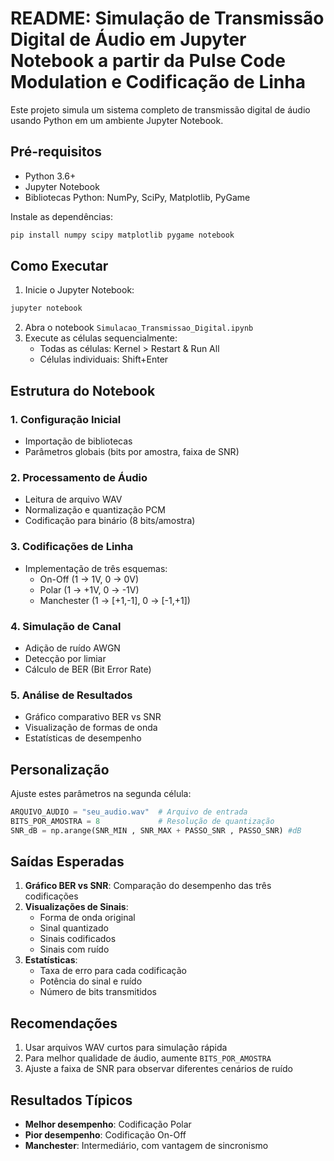 # README: Simulação de Transmissão Digital de Áudio em Jupyter Notebook a partir da Pulse Code Modulation e Codificação de Linha

Este projeto simula um sistema completo de transmissão digital de áudio usando Python em um ambiente Jupyter Notebook.

## Pré-requisitos
- Python 3.6+
- Jupyter Notebook
- Bibliotecas Python: NumPy, SciPy, Matplotlib, PyGame

Instale as dependências:
```bash
pip install numpy scipy matplotlib pygame notebook
```

## Como Executar
1. Inicie o Jupyter Notebook:
```bash
jupyter notebook
```
2. Abra o notebook `Simulacao_Transmissao_Digital.ipynb`
3. Execute as células sequencialmente:
   - Todas as células: Kernel > Restart & Run All
   - Células individuais: Shift+Enter

## Estrutura do Notebook

### 1. Configuração Inicial
- Importação de bibliotecas
- Parâmetros globais (bits por amostra, faixa de SNR)

### 2. Processamento de Áudio
- Leitura de arquivo WAV
- Normalização e quantização PCM
- Codificação para binário (8 bits/amostra)

### 3. Codificações de Linha
- Implementação de três esquemas:
  - On-Off (1 → 1V, 0 → 0V)
  - Polar (1 → +1V, 0 → -1V)
  - Manchester (1 → [+1,-1], 0 → [-1,+1])

### 4. Simulação de Canal
- Adição de ruído AWGN
- Detecção por limiar
- Cálculo de BER (Bit Error Rate)

### 5. Análise de Resultados
- Gráfico comparativo BER vs SNR
- Visualização de formas de onda
- Estatísticas de desempenho

## Personalização
Ajuste estes parâmetros na segunda célula:
```python
ARQUIVO_AUDIO = "seu_audio.wav"  # Arquivo de entrada
BITS_POR_AMOSTRA = 8             # Resolução de quantização
SNR_dB = np.arange(SNR_MIN , SNR_MAX + PASSO_SNR , PASSO_SNR) #dB              
```

## Saídas Esperadas
1. **Gráfico BER vs SNR**: Comparação do desempenho das três codificações
2. **Visualizações de Sinais**:
   - Forma de onda original
   - Sinal quantizado
   - Sinais codificados
   - Sinais com ruído
3. **Estatísticas**:
   - Taxa de erro para cada codificação
   - Potência do sinal e ruído
   - Número de bits transmitidos

## Recomendações
1. Usar arquivos WAV curtos para simulação rápida
2. Para melhor qualidade de áudio, aumente `BITS_POR_AMOSTRA`
3. Ajuste a faixa de SNR para observar diferentes cenários de ruído

## Resultados Típicos
- **Melhor desempenho**: Codificação Polar
- **Pior desempenho**: Codificação On-Off
- **Manchester**: Intermediário, com vantagem de sincronismo

